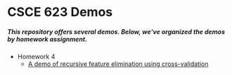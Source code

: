 # CSCE 623 Demos

##### This repository offers several demos. Below, we've organized the demos by homework assignment.

- Homework 4
  - [A demo of recursive feature elimination using cross-validation](https://github.com/afit-csce623-master/demos/blob/main/demo_RFECV.ipynb)
